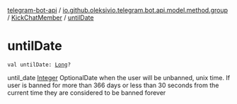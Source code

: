 [telegram-bot-api](../../index.md) / [io.github.oleksivio.telegram.bot.api.model.method.group](../index.md) / [KickChatMember](index.md) / [untilDate](./until-date.md)

# untilDate

`val untilDate: `[`Long`](https://kotlinlang.org/api/latest/jvm/stdlib/kotlin/-long/index.html)`?`

until_date [Integer](https://docs.oracle.com/javase/6/docs/api/java/lang/Integer.html) OptionalDate when the user will be unbanned, unix time. If user is
banned for more than 366 days or less than 30 seconds from the current time they are
considered to be banned forever

